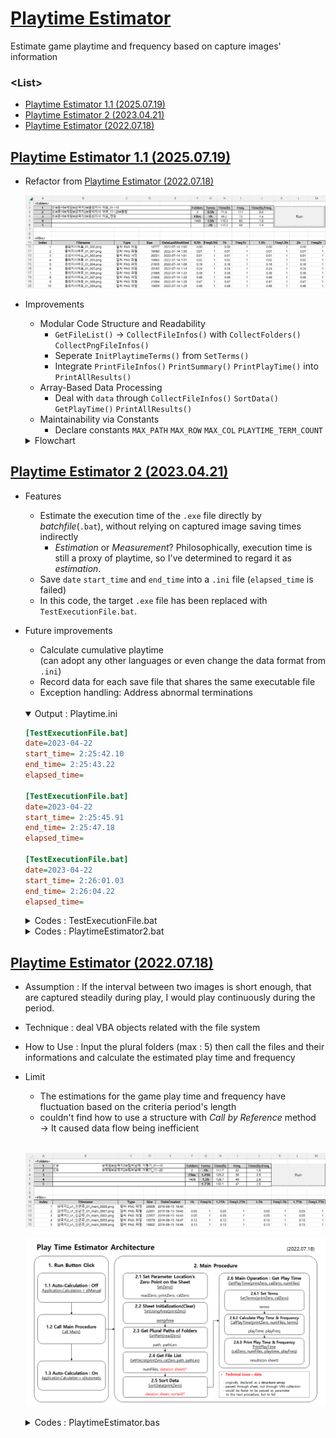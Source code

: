 # [Playtime Estimator](../../README.md#play-time-estimator)

Estimate game playtime and frequency based on capture images' information


### \<List>

- [Playtime Estimator 1.1 (2025.07.19)](#playtime-estimator-11-20250719)
- [Playtime Estimator 2 (2023.04.21)](#playtime-estimator-2-20230421)
- [Playtime Estimator (2022.07.18)](#playtime-estimator-20220718)


## [Playtime Estimator 1.1 (2025.07.19)](#list)

- Refactor from [Playtime Estimator (2022.07.18)](#playtime-estimator-20220718)

  ![PlayTimeEstimator_1.1_20250719](./Images/PlayTimeEstimator_1.1_20250719.PNG)

- Improvements
  - Modular Code Structure and Readability
    - `GetFileList()` → `CollectFileInfos()` with `CollectFolders()` `CollectPngFileInfos()`
    - Seperate `InitPlaytimeTerms()` from `SetTerms()`
    - Integrate `PrintFileInfos()` `PrintSummary()` `PrintPlayTime()` into `PrintAllResults()`
  - Array-Based Data Processing
    - Deal with `data` through `CollectFileInfos()` `SortData()` `GetPlayTime()` `PrintAllResults()`
  - Maintainability via Constants
    - Declare constants `MAX_PATH` `MAX_ROW` `MAX_COL` `PLAYTIME_TERM_COUNT`
  <details>
  <summary>Flowchart</summary>

  ```mermaid
  flowchart TD
      A[btnRun_Click] --> B
      B[Get & Set Arguements : SetZero, SetUsingArea, and GetPath] -->  C
      C[Collect Folders and Files' Infos : CollectFileInfos with CollectFolders, and CollectPngFileInfos] --> D
      D[Sort Data in Array Operation : SortData] --> E
      E[Get Play Time : InitPlaytimeTerms, GetPlayTime with SetTerms, and CalPlayTime] --> F
      F[Print The Results : PrintAllResults with PrintFileInfos, PrintSummary, and PrintPlayTime] --> G
      G[End]
  
      subgraph Main
          B
          C
          D
          E
          F
      end
  ```
  </details>


## [Playtime Estimator 2 (2023.04.21)](#list)

- Features
  - Estimate the execution time of the `.exe` file directly by *batchfile*(`.bat`), without relying on captured image saving times indirectly  
    - *Estimation* or *Measurement*? Philosophically, execution time is still a proxy of playtime, so I've determined to regard it as *estimation*.
  - Save `date` `start_time` and `end_time` into a `.ini` file (`elapsed_time` is failed)
  - In this code, the target `.exe` file has been replaced with `TestExecutionFile.bat`.
- Future improvements
  - Calculate cumulative playtime  
    (can adopt any other languages or even change the data format from `.ini`)
  - Record data for each save file that shares the same executable file
  - Exception handling: Address abnormal terminations

  <br>
  <details open>
    <summary>Output : Playtime.ini</summary>

  ```ini
  [TestExecutionFile.bat] 
  date=2023-04-22 
  start_time= 2:25:42.10 
  end_time= 2:25:43.22 
  elapsed_time= 

  [TestExecutionFile.bat] 
  date=2023-04-22 
  start_time= 2:25:45.91 
  end_time= 2:25:47.18 
  elapsed_time= 

  [TestExecutionFile.bat] 
  date=2023-04-22 
  start_time= 2:26:01.03 
  end_time= 2:26:04.22 
  elapsed_time= 
  ```
  </details>
  <details>
    <summary>Codes : TestExecutionFile.bat</summary>

  ```bat
  @echo off

  :: "almost" written by ChatGPT

  setlocal enableextensions enabledelayedexpansion

  set /a "n = %random% %% 3 + 1"
  set start_time=!time!
  timeout /t %n% > nul
  set end_time=!time!

  :: set /a "start_ms=((1!start_time:~0,2!-100)*3600 + (1!start_time:~3,2!-100)*60 + (1!start_time:~6,2!-100))*100 + (1!start_time:~9,2!-100)"
  :: set /a "end_ms=((1!end_time:~0,2!-100)*3600 + (1!end_time:~3,2!-100)*60 + (1!end_time:~6,2!-100))*100 + (1!end_time:~9,2!-100)"
  :: set /a "elapsed_time=(end_ms - start_ms) / 100"
  :: 균형이 맞지 않는 괄호

  echo [%0 starts running.]
  echo  Running time : %start_time% ~ %end_time%
  :: echo  Running time : %elapsed_time%?? (%start_time% ~ %end_time% )
  echo [%0 has ended.]

  endlocal
  ```
  </details>

  <details>
    <summary>Codes : PlaytimeEstimator2.bat</summary>

  ```bat
  @echo off

  :: "almost" written by ChatGPT

  :: Setting
  setlocal
  set program=TestExecutionFile.bat
  set log_file=Playtime.ini

  :: Run the program and measure its start and end time
  set start_time=%time%
  call %program%
  set end_time=%time%

  :: Calculate elapsed time.
  :: set /a elapsed_time=(1%end_time:~0,2%-100)*3600 + (1%end_time:~3,2%-100)*60 + (1%end_time:~6,2%-100) - ((1%start_time:~0,2%-100)*3600 + (1%start_time:~3,2%-100)*60 + (1%start_time:~6,2%-100))
  :: 균형이 맞지 않는 괄호

  :: Save execution date and time to log file.
  echo [%program%] >> %log_file%
  echo date=%date% >> %log_file%
  echo start_time=%start_time% >> %log_file%
  echo end_time=%end_time% >> %log_file%
  echo elapsed_time=%elapsed_time% >> %log_file%
  echo.>> %log_file%

  echo The recent playtime has been saved into "%log_file%".
  ```
  </details>


## [Playtime Estimator (2022.07.18)](#list)

- Assumption : If the interval between two images is short enough, that are captured steadily during play, I would play continuously during the period.
- Technique : deal VBA objects related with the file system
- How to Use : Input the plural folders (max : 5) then call the files and their informations and calculate the estimated play time and frequency 
- Limit
  - The estimations for the game play time and frequency have fluctuation based on the criteria period's length
  - couldn't find how to use a structure with *Call by Reference* method  
    → It caused data flow being inefficient

  <br>

  ![Playtime Estimator](Images/PlaytimeEstimator.PNG)

  ![Playtime Estimator Architecture](Images/PlaytimeEstimator_Architecture_20220718.PNG)

  <details>
    <summary>Codes : PlaytimeEstimator.bas</summary>

  ##### Modul1
  ```vba
  Public Type FileInfo

      fileName        As String
      fileType        As String
      fileSize        As Integer
      fileDateCreated As Date

  End Type
  ```

  ##### Sheet1
  ```vba
  Option Explicit
  ```
  ```vba
  Private Sub btnRun_Click()

      Application.Calculation = xlManual
          Call Main
      Application.Calculation = xlAutomatic

  End Sub
  ```
  ```vba
  Sub Main()

      ' Set zero points
      Dim readZero    As Range
      Dim printZero   As Range
      Dim calZero     As Range
      Call SetZero(readZero, printZero, calZero)

      ' Set area to print
      Dim usingArea   As Range
      Call SetUsingArea(printZero, usingArea)

      ' Get path
      Dim path(5)     As String
      Dim pathLen     As Integer
      Call GetPath(readZero, path, pathLen)

      ' Get oFile collection's informations to 'data' array
      Dim numFiles    As Integer
      Call GetFileList(printZero, calZero, path, pathLen, numFiles)

  '    ' Failure : can't use structure array as a ByRef parameter (actually it seems to perform not so significantly improved)
  '    ' Get oFile collection's informations to 'data' array
  '    Dim data(100)      As FileInfo
  '    Dim numFiles       As Integer
  '    Call GetFileList(printZero, path, pathLen, data, numFiles)
  '    ' cause an error : Only public user defined types defined in public object modules can be used as parameters or return types for public procedures of class modules or as fields of public user defined types
  '    ' https://docs.microsoft.com/ko-kr/office/vba/language/reference/user-interface-help/only-public-user-defined-types-defined-in-public-object-modules-can-be-used-as-p
  '
  '    ' Print data
  '    Call PrintFileList(printZero, data, numFiles)

      ' Sort data on the sheet by DateCreated
      Call SortData(printZero)

      ' Get play time
      Call GetPlayTime(printZero, calZero, numFiles)

  End Sub
  ```
  ```vba
  Sub SetZero(ByRef readZero As Range, printZero As Range, calZero As Range)

      Set readZero = Range("B2")
      Set printZero = Range("A11")
      Set calZero = Range("F3")

  End Sub
  ```
  ```vba
  Sub SetUsingArea(ByRef printZero As Range, ByRef usingArea As Range)

      Set usingArea = Range(printZero, printZero.Offset(10000, 12))

      usingArea.ClearContents
      ' usingArea.VerticalAlignment = xlCenter                                            ' why doesn't it work? aligned manually on the sheet

  End Sub
  ```
  ```vba
  Sub GetPath(ByRef readZero As Range, ByRef path As Variant, ByRef pathLen As Integer)   ' array should be passed as Variant

      pathLen = Range(readZero, readZero.End(xlDown)).Count
          Debug.Print "pathLen : " & pathLen

      If pathLen > 0 And readZero <> "" Then
          Dim i As Integer
          For i = 1 To pathLen
              path(i) = readZero.Offset(i - 1, 0).Value
              Debug.Print path(i)
          Next i
      Else
          path(1) = ThisWorkbook.path
          Debug.Print path(1)
      End If

  End Sub
  ```
  ```vba
  Sub GetFileList(ByRef printZero As Range, ByRef calZero As Range, ByRef path As Variant, ByRef pathLen As Integer, ByRef numFiles As Integer)
  'Sub GetFileList(ByRef printZero As Range, ByRef path As Variant, ByRef pathLen As Integer, ByRef data As Variant, ByRef numFiles As Integer)

      Dim oFSO        As Object
      Dim oFolder(5)  As Object
      Dim oFile       As Object

      Set oFSO = CreateObject("Scripting.FileSystemObject")

      ' Get the length of the struct array
      Dim i           As Integer
      For i = 1 To pathLen
          Set oFolder(i) = oFSO.GetFolder(path(i))
          ' Debug.Print oFolder.Name
          numFiles = numFiles + oFolder(i).Files.Count
          ' Debug.Print "numFiles : " & numFiles                                          ' ok
      Next i

      ' Save data into the struct array
      Dim data()      As FileInfo
      ReDim data(numFiles)
      For i = 1 To pathLen
          Set oFolder(i) = oFSO.GetFolder(path(i))
          Dim j As Integer
          For Each oFile In oFolder(i).Files                                              ' .Files property returns a Files collection consisting of all File objects
              If oFile.Type = "알씨 PNG 파일" Then                                        ' how can it be just "PNG"?
                  data(j).fileName = oFile.Name
                  data(j).fileType = oFile.Type
                  data(j).fileSize = oFile.Size
                  data(j).fileDateCreated = oFile.DateCreated
                  j = j + 1
              Else
                  numFiles = numFiles - 1
              End If
          Next oFile
      Next i
      Debug.Print "numFiles : " & numFiles

      ' Print pathLen and numFiles
      calZero.Offset(0, 0).Value = pathLen
      calZero.Offset(2, 0).Value = numFiles

      ' Print data on the sheet
      For i = 0 To numFiles - 1
          printZero.Offset(i, 0) = i + 1
          printZero.Offset(i, 1) = data(i).fileName
          printZero.Offset(i, 2) = data(i).fileType
          printZero.Offset(i, 3) = data(i).fileSize
          printZero.Offset(i, 4) = data(i).fileDateCreated
      Next i

  End Sub
  ```
  ```vba
  'Sub PrintFileList(ByRef printZero As Range, ByRef data As Variant, ByRef numFiles As Integer)
  '
  '    ' Print data on the sheet
  '    For i = 0 To numFiles - 1
  '        printZero.Offset(i, 0) = data(i).fileName
  '        printZero.Offset(i, 1) = data(i).fileType
  '        printZero.Offset(i, 2) = data(i).fileSize
  '        printZero.Offset(i, 3) = data(i).fileDateCreated
  '    Next i
  '
  'End Sub
  ```
  ```vba
  Sub SortData(ByRef printZero As Range)

      ' Debug.Print printZero.End(xlDown).Address                                         ' ok : $A$1416
      Range(printZero, printZero.End(xlDown).Offset(0, 4)).Sort _
          Key1:=printZero.Offset(0, 4), _
          Order1:=xlAscending

  End Sub
  ```
  ```vba
  Sub GetPlayTime(ByRef printZero As Range, ByRef calZero As Range, ByRef numFiles As Integer)

      Dim playTime(4) As Double
      Dim playFreq(4) As Integer

      ' Set playFreq() start from 1
      Dim i           As Integer
      For i = 1 To 4
          playFreq(i) = 1
      Next i

      ' Set terms for calculating playTime
      Dim terms(4)    As Single                                                           ' hour
      Call SetTerms(printZero, calZero, terms)

      ' Calculate
      Call CalPlayTime(printZero, numFiles, terms, playTime, playFreq)

      ' Print calculation results
      Call PrintPlayTime(calZero, numFiles, playTime, playFreq)

  End Sub
  ```
  ```vba
  Sub SetTerms(ByRef printZero As Range, ByRef calZero As Range, ByRef terms As Variant)

      ' Set terms for calculating playTime
      terms(1) = 1
      terms(2) = 1.25
      terms(3) = 1.5
      terms(4) = 1.75

      Dim i As Integer
      For i = 1 To 4
          calZero.Offset(i - 1, 1).Value = terms(i) & "h"
          printZero.Offset(-1, 5 + 2 * (i - 1)).Value = terms(i) & "h"
          printZero.Offset(-1, 6 + 2 * (i - 1)).Value = "Freq" & terms(i) & "h"
      Next i

  End Sub
  ```
  ```vba
  Sub CalPlayTime(ByRef printZero As Range, ByRef numFiles As Integer, ByRef terms As Variant, ByRef playTime As Variant, ByRef playFreq As Variant)

      Dim diff        As Double
      Dim i           As Integer
      Dim j           As Integer
      Dim continuous  As Integer

      ' Calculate playTime() and playFreq()
      For i = 1 To numFiles - 1
          diff = (printZero.Offset(i, 4).Value - printZero.Offset(i - 1, 4).Value) * 24   ' hour

          continuous = 99
          For j = 1 To 4
              If diff < terms(j) Then
                  continuous = j
                  Exit For                                                                ' break
              End If
          Next j

          For j = 1 To 4
              If continuous <= j Then
                  playTime(j) = playTime(j) + diff
              Else
                  playFreq(j) = playFreq(j) + 1
              End If
          Next j

          For j = 1 To 4
              printZero.Offset(i, 5 + 2 * (j - 1)).Value = playTime(j)
              printZero.Offset(i, 6 + 2 * (j - 1)).Value = playFreq(j)
          Next j
      Next i

  End Sub
  ```
  ```vba
  Sub PrintPlayTime(ByRef calZero As Range, numFiles As Integer, playTime As Variant, playFreq As Variant)

      ' Print calculation results
      Dim i As Integer
      For i = 1 To 4
          calZero.Offset(i - 1, 2).Value = playTime(i)
          calZero.Offset(i - 1, 3).Value = playFreq(i)
          calZero.Offset(i - 1, 4).Value = playTime(i) / playFreq(i)
      Next i

  End Sub
  ```
  </details>